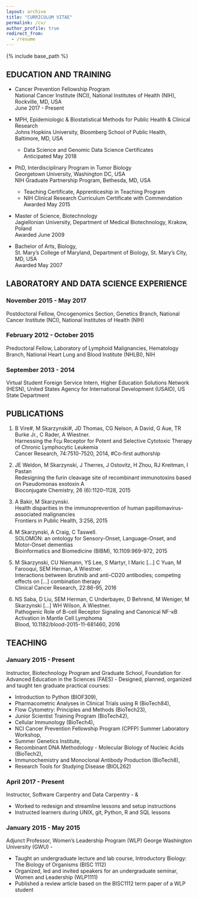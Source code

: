 ```yaml
---
layout: archive
title: "CURRICULUM VITAE"
permalink: /cv/
author_profile: true
redirect_from:
  - /resume
---
```


{% include base_path %}

## EDUCATION AND TRAINING

- Cancer Prevention Fellowship Program
<br>National Cancer Institute (NCI), National Institutes of Health (NIH), Rockville, MD, USA
<br>June 2017 - Present

- MPH, Epidemiologic & Biostatistical Methods for Public Health & Clinical Research
<br>Johns Hopkins University, Bloomberg School of Public Health, Baltimore, MD, USA
    - Data Science and Genomic Data Science Certificates<br>
Anticipated May 2018

- PhD, Interdisciplinary Program in Tumor Biology
<br>Georgetown University, Washington DC, USA
<br>NIH Graduate Partnership Program, Bethesda, MD, USA
    - Teaching Certificate, Apprenticeship in Teaching Program
    - NIH Clinical Research Curriculum Certificate with Commendation
<br>Awarded May 2015

- Master of Science, Biotechnology
<br>Jagiellonian University, Department of Medical Biotechnology, Krakow, Poland
<br>Awarded June 2009

- Bachelor of Arts, Biology,
<br>St. Mary’s College of Maryland, Department of Biology, St. Mary’s City, MD, USA
<br>Awarded May 2007

## LABORATORY AND DATA SCIENCE EXPERIENCE

### November 2015 - May 2017
Postdoctoral Fellow, Oncogenomics Section, Genetics Branch, National Cancer Institute (NCI), National Institutes of Health (NIH)

### February 2012 - October 2015
Predoctoral Fellow, Laboratory of Lymphoid Malignancies, Hematology Branch, National Heart Lung and Blood Institute (NHLBI), NIH

### September 2013 - 2014
Virtual Student Foreign Service Intern, Higher Education Solutions Network (HESN), United States Agency for International Development (USAID), US State Department

## PUBLICATIONS

1.	B Vire#, M Skarzynski#, JD Thomas, CG Nelson, A David, G Aue, TR Burke Jr., C Rader, A Wiestner.
<br>Harnessing the Fcμ Receptor for Potent and Selective Cytotoxic Therapy of Chronic Lymphocytic Leukemia
<br>Cancer Research, 74:7510-7520, 2014, #Co-first authorship

2.	JE Weldon, M Skarzynski, J Therres, J Ostovitz, H Zhou, RJ Kreitman, I Pastan
<br>Redesigning the furin cleavage site of recombinant immunotoxins based on Pseudomonas exotoxin A
<br>Bioconjugate Chemistry, 26 (6):1120–1128, 2015

3.	A Bakir, M Skarzynski.
<br>Health disparities in the immunoprevention of human papillomavirus-associated malignancies
<br>Frontiers in Public Health, 3:256, 2015

4.	M Skarzynski, A Craig, C Taswell.
<br>SOLOMON: an ontology for Sensory-Onset, Language-Onset, and Motor-Onset dementias
<br>Bioinformatics and Biomedicine (BIBM), 10.1109:969-972, 2015

5.	M Skarzynski, CU Niemann, YS Lee, S Martyr, I Maric […] C Yuan, M  Farooqui, SEM Herman, A Wiestner.
<br>Interactions between ibrutinib and anti-CD20 antibodies; competing effects on […] combination therapy
<br>Clinical Cancer Research, 22:86-95, 2016

6.	NS Saba, D Liu, SEM Herman, C Underbayev, D Behrend, M Weniger, M Skarzynski […] WH Wilson, A Wiestner.
<br>Pathogenic Role of B-cell Receptor Signaling and Canonical NF-κB Activation in Mantle Cell Lymphoma
<br>Blood, 10.1182/blood-2015-11-681460, 2016

## TEACHING

### January 2015 - Present
Instructor, Biotechnology Program and Graduate School, Foundation for Advanced Education in the Sciences (FAES) - [](www.faes.org)
Designed, planned, organized and taught ten graduate practical courses:
- Introduction to Python (BIOF309),
- Pharmacometric Analyses in Clinical Trials using R (BioTech84),
- Flow Cytometry: Principles and Methods (BioTech23),
- Junior Scientist Training Program (BioTech42),
- Cellular Immunology (BioTech4),
- NCI Cancer Prevention Fellowship Program (CPFP) Summer Laboratory Workshop,
- Summer Genetics Institute,
- Recombinant DNA Methodology - Molecular Biology of Nucleic Acids (BioTech2),
- Immunochemistry and Monoclonal Antibody Production (BioTech8),
- Research Tools for Studying Disease (BIOL262)

### April 2017 - Present
Instructor, Software Carpentry and Data Carpentry - [](www.software-carpentry.org) & [](http://www.datacarpentry.org/)
- Worked to redesign and streamline lessons and setup instructions
- Instructed learners during UNIX, git, Python, R and SQL lessons

### January 2015 - May 2015
Adjunct Professor, Women’s Leadership Program (WLP) George Washington University (GWU) - [](www.wlp.gwu.edu)
- Taught an undergraduate lecture and lab course, Introductory Biology: The Biology of Organisms (BISC 1112)
- Organized, led and invited speakers for an undergraduate seminar, Women and Leadership (WLP1111)
- Published a review article based on the BISC1112 term paper of a WLP student
